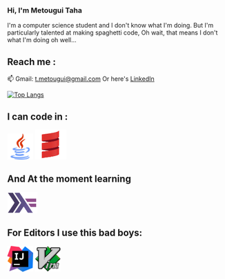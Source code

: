 ### Hi, I'm Metougui Taha

<!--
**Silverest12/Silverest12** is a ✨ _special_ ✨ repository because its `README.md` (this file) appears on your GitHub profile.

Here are some ideas to get you started:

- 🔭 I’m currently working on ...
- 🌱 I’m currently learning ...
- 👯 I’m looking to collaborate on ...
- 🤔 I’m looking for help with ...
- 💬 Ask me about ...
- 📫 How to reach me: ...
- 😄 Pronouns: ...
- ⚡ Fun fact: ...
-->

I'm a computer science student and I don't know what I'm doing.
But I'm particularly talented at making spaghetti code, Oh wait, that means I don't what I'm doing oh well...

## Reach me :
📫 Gmail: <a href="t.metougui@gmail.com">t.metougui@gmail.com</a>
Or here's <a href="https://www.linkedin.com/in/taha-metougui">LinkedIn</a>

[![Top Langs](https://github-readme-stats.vercel.app/api/top-langs/?username=Silverest12)](https://github.com/Silverest12/Silverest12)

## I can code in :
<p>
 <img src="./logos/javaLogo.png" height='60px' margin='5px' alt="Java">
 <img src="./logos/scalaLogo.png" height='70px' margin='5px' alt="Scala">
</p>

## And At the moment learning 
<img src="./logos/haskell.png" height='50px' alt="Haskell">

## For Editors I use this bad boys:
<p>
  <img src="./logos/IJlogo.png" height='60px' margin='5px' alt="IntelliJ Idea">
  <img src="./logos/VimLogo.png" height='60px' margin='5px' alt="Vim">
</p>

